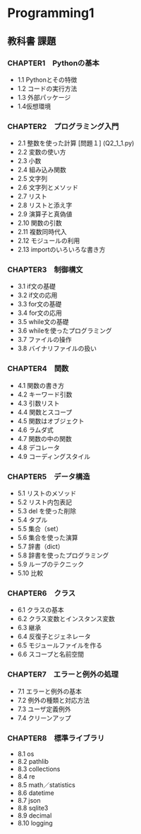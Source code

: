 # Programming1
## 教科書 課題
###  CHAPTER1　Pythonの基本
* 1.1 Pythonとその特徴<br>
* 1.2 コードの実行方法<br>
* 1.3 外部パッケージ<br>
* 1.4仮想環境<br>
### CHAPTER2　プログラミング入門
* 2.1 整数を使った計算 [問題１] (Q2_1_1.py)  
* 2.2 変数の使い方<br>
* 2.3 小数<br>
* 2.4 組み込み関数<br>
* 2.5 文字列<br>
* 2.6 文字列とメソッド<br>
* 2.7 リスト<br>
* 2.8 リストと添え字<br>
* 2.9 演算子と真偽値<br>
* 2.10 関数の引数<br>
* 2.11 複数同時代入<br>
* 2.12 モジュールの利用<br>
* 2.13 importのいろいろな書き方<br>
### CHAPTER3　制御構文
* 3.1 if文の基礎<br>
* 3.2 if文の応用<br>
* 3.3 for文の基礎<br>
* 3.4 for文の応用<br>
* 3.5 while文の基礎<br>
* 3.6 whileを使ったプログラミング<br>
* 3.7 ファイルの操作<br>
* 3.8 バイナリファイルの扱い<br>
### CHAPTER4　関数
* 4.1 関数の書き方<br>
* 4.2 キーワード引数<br>
* 4.3 引数リスト<br>
* 4.4 関数とスコープ<br>
* 4.5 関数はオブジェクト<br>
* 4.6 ラムダ式<br>
* 4.7 関数の中の関数<br>
* 4.8 デコレータ<br>
* 4.9 コーディングスタイル<br>
### CHAPTER5　データ構造
* 5.1 リストのメソッド<br>
* 5.2 リスト内包表記<br>
* 5.3 del を使った削除<br>
* 5.4 タプル<br>
* 5.5 集合（set）<br>
* 5.6 集合を使った演算<br>
* 5.7 辞書（dict）<br>
* 5.8 辞書を使ったプログラミング<br>
* 5.9 ループのテクニック<br>
* 5.10 比較<br>
### CHAPTER6　クラス
* 6.1 クラスの基本<br>
* 6.2 クラス変数とインスタンス変数<br>
* 6.3 継承<br>
* 6.4 反復子とジェネレータ<br>
* 6.5 モジュールファイルを作る<br>
* 6.6 スコープと名前空間<br>
### CHAPTER7　エラーと例外の処理
* 7.1 エラーと例外の基本<br>
* 7.2 例外の種類と対応方法<br>
* 7.3 ユーザ定義例外<br>
* 7.4 クリーンアップ<br>
### CHAPTER8　標準ライブラリ
* 8.1 os<br>
* 8.2 pathlib<br>
* 8.3 collections<br>
* 8.4 re<br>
* 8.5 math／statistics<br>
* 8.6 datetime<br>
* 8.7 json<br>
* 8.8 sqlite3<br>
* 8.9 decimal<br>
* 8.10 logging<br>
